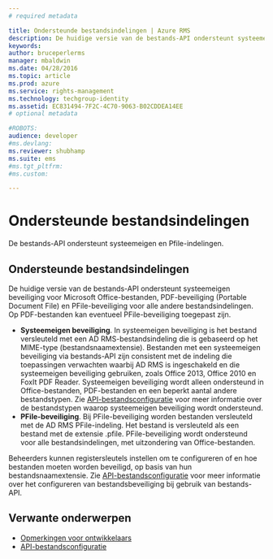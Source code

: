 ```yaml
---
# required metadata

title: Ondersteunde bestandsindelingen | Azure RMS
description: De huidige versie van de bestands-API ondersteunt systeemeigen beveiliging voor MS Office-bestanden, PDF- en PFile-beveiliging voor alle andere bestandsindelingen.
keywords:
author: bruceperlerms
manager: mbaldwin
ms.date: 04/28/2016
ms.topic: article
ms.prod: azure
ms.service: rights-management
ms.technology: techgroup-identity
ms.assetid: EC831494-7F2C-4C70-9063-B02CDDEA14EE
# optional metadata

#ROBOTS:
audience: developer
#ms.devlang:
ms.reviewer: shubhamp
ms.suite: ems
#ms.tgt_pltfrm:
#ms.custom:

---
```


# Ondersteunde bestandsindelingen

De bestands-API ondersteunt systeemeigen en Pfile-indelingen.

## Ondersteunde bestandsindelingen

De huidige versie van de bestands-API ondersteunt systeemeigen beveiliging voor Microsoft Office-bestanden, PDF-beveiliging (Portable Document File) en PFile-beveiliging voor alle andere bestandsindelingen. Op PDF-bestanden kan eventueel PFile-beveiliging toegepast zijn.

-   **Systeemeigen beveiliging**. In systeemeigen beveiliging is het bestand versleuteld met een AD RMS-bestandsindeling die is gebaseerd op het MIME-type (bestandsnaamextensie). Bestanden met een systeemeigen beveiliging via bestands-API zijn consistent met de indeling die toepassingen verwachten waarbij AD RMS is ingeschakeld en die systeemeigen beveiliging gebruiken, zoals Office 2013, Office 2010 en FoxIt PDF Reader. Systeemeigen beveiliging wordt alleen ondersteund in Office-bestanden, PDF-bestanden en een beperkt aantal andere bestandstypen. Zie [API-bestandsconfiguratie](file-api-configuration.md) voor meer informatie over de bestandstypen waarop systeemeigen beveiliging wordt ondersteund.
-   **PFile-beveiliging**. Bij PFile-beveiliging worden bestanden versleuteld met de AD RMS PFile-indeling. Het bestand is versleuteld als een bestand met de extensie .pfile. PFile-beveiliging wordt ondersteund voor alle bestandsindelingen, met uitzondering van Office-bestanden.

Beheerders kunnen registersleutels instellen om te configureren of en hoe bestanden moeten worden beveiligd, op basis van hun bestandsnaamextensie. Zie [API-bestandsconfiguratie](file-api-configuration.md) voor meer informatie over het configureren van bestandsbeveiliging bij gebruik van bestands-API.

## Verwante onderwerpen

* [Opmerkingen voor ontwikkelaars](developer-notes.md)
* [API-bestandsconfiguratie](file-api-configuration.md)
 

 





<!--HONumber=Apr16_HO4-->


